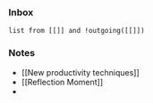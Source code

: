 ### Inbox
```dataview
list from [[]] and !outgoing([[]])
```

### Notes
- [[New productivity techniques]]
- [[Reflection Moment]]
- 